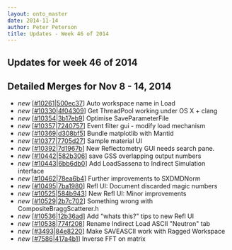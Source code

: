 ```yaml
---
layout: onto_master
date: 2014-11-14
author: Peter Peterson
title: Updates - Week 46 of 2014
---
```

Updates for week 46 of 2014
---------------------------

Detailed Merges for Nov 8 - 14, 2014
------------------------------------
* *new* \[[#10261](http://trac.mantidproject.org/mantid/ticket/10261)\|[500ec37](https://github.com/mantidproject/mantid/commit/500ec37de097de68c8647877b2d10a9422d75ad0)\] Auto workspace name in Load
* *new* \[[#10330](http://trac.mantidproject.org/mantid/ticket/10330)\|[4f04309](https://github.com/mantidproject/mantid/commit/4f04309cc299d11d73fdf789b39946b60c0a8550)\] Get ThreadPool working under OS X + clang
* *new* \[[#10354](http://trac.mantidproject.org/mantid/ticket/10354)\|[3b17eb9](https://github.com/mantidproject/mantid/commit/3b17eb9f446a3845498e80681db36b0b76425e7a)\] Optimise SaveParameterFile
* *new* \[[#10357](http://trac.mantidproject.org/mantid/ticket/10357)\|[7240757](https://github.com/mantidproject/mantid/commit/72407578239efbf061e5751a9cc002ceb91826a4)\] Event filter gui - modify load mechanism
* *new* \[[#10369](http://trac.mantidproject.org/mantid/ticket/10369)\|[d308bf5](https://github.com/mantidproject/mantid/commit/d308bf515e1376177daf221627363f3211636b83)\] Bundle matplotlib with Mantid
* *new* \[[#10377](http://trac.mantidproject.org/mantid/ticket/10377)\|[7705d27](https://github.com/mantidproject/mantid/commit/7705d27f5b0b5335e70e1df6356401634bbf787d)\] Sample material UI
* *new* \[[#10392](http://trac.mantidproject.org/mantid/ticket/10392)\|[7d1967b](https://github.com/mantidproject/mantid/commit/7d1967b4fe104860e4ae046b8550ff06ec27ab3f)\] New Reflectometry GUI needs search pane.
* *new* \[[#10442](http://trac.mantidproject.org/mantid/ticket/10442)\|[582b306](https://github.com/mantidproject/mantid/commit/582b3068d87f6f9fcfbf59f3a86a0d2f95cc635a)\] save GSS overlapping output numbers
* *new* \[[#10443](http://trac.mantidproject.org/mantid/ticket/10443)\|[6bb6db0](https://github.com/mantidproject/mantid/commit/6bb6db07e9c99bcf0329d744fdb004dbcd88fd75)\] Add LoadSassena to Indirect Simulation interface
* *new* \[[#10462](http://trac.mantidproject.org/mantid/ticket/10462)\|[78ea6b4](https://github.com/mantidproject/mantid/commit/78ea6b4f2c575ed26ac3dd71dd3676f57d235ac6)\] Further improvements to SXDMDNorm
* *new* \[[#10495](http://trac.mantidproject.org/mantid/ticket/10495)\|[7ba1980](https://github.com/mantidproject/mantid/commit/7ba198026e4d55ba5c2626865fa9c51d9dbc132b)\] Refl UI: Document discarded magic numbers
* *new* \[[#10525](http://trac.mantidproject.org/mantid/ticket/10525)\|[584b943](https://github.com/mantidproject/mantid/commit/584b943aba6a3912d8acd28ab9b53ac5bcca2411)\] New Refl UI: Minor improvements
* *new* \[[#10529](http://trac.mantidproject.org/mantid/ticket/10529)\|[2b7c702](https://github.com/mantidproject/mantid/commit/2b7c702da7689af907b817fce4c57b704575adf1)\] Something wrong with CompositeBraggScatterer.h
* *new* \[[#10536](http://trac.mantidproject.org/mantid/ticket/10536)\|[12b36ad](https://github.com/mantidproject/mantid/commit/12b36ad31e5cbebdc9ec6753cf70e8e60d8b47cc)\] Add "whats this?" tips to new Refl UI
* *new* \[[#10538](http://trac.mantidproject.org/mantid/ticket/10538)\|[774f208](https://github.com/mantidproject/mantid/commit/774f208db9809f91b0f04aec4d474f394a206ffd)\] Rename Indirect Load ASCII "Neutron" tab
* *new* \[[#3493](http://trac.mantidproject.org/mantid/ticket/3493)\|[84e8220](https://github.com/mantidproject/mantid/commit/84e8220da0f1fab2841bf185b228f373ba1d9f76)\] Make SAVEASCII work with Ragged Workspace
* *new* \[[#7586](http://trac.mantidproject.org/mantid/ticket/7586)\|[417a4b1](https://github.com/mantidproject/mantid/commit/417a4b16c08dc53c87d2bb74ef5738997a0c9e6a)\] Inverse FFT on matrix
